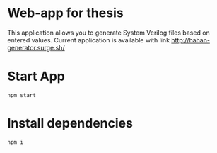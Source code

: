 # Web-app for thesis
This application allows you to generate System Verilog files based on entered values.
Current application is available with link http://hahan-generator.surge.sh/

# Start App
`npm start`

# Install dependencies
`npm i`
